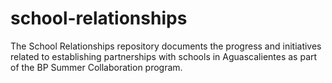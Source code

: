 # school-relationships
The School Relationships repository documents the progress and initiatives related to establishing partnerships with schools in Aguascalientes as part of the BP Summer Collaboration program. 
